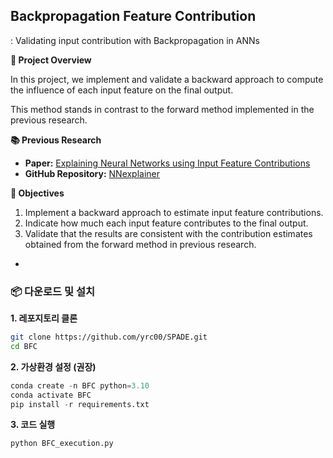 ## Backpropagation Feature Contribution

: Validating input contribution with Backpropagation in ANNs 

**📌 Project Overview**

In this project, we implement and validate a backward approach to compute the influence of each input feature on the final output. 

This method stands in contrast to the forward method implemented in the previous research.

**📚 Previous Research**

- **Paper:** [Explaining Neural Networks using Input Feature Contributions](https://peerj.com/articles/cs-2802/)  
- **GitHub Repository:** [NNexplainer](https://github.com/dkumango/NNexplainer.git)

**🎯 Objectives**
1. Implement a backward approach to estimate input feature contributions.
2. Indicate how much each input feature contributes to the final output.
3. Validate that the results are consistent with the contribution estimates obtained from the forward method in previous research.

-
### 📦 다운로드 및 설치

**1. 레포지토리 클론**
```bash
git clone https://github.com/yrc00/SPADE.git
cd BFC
```

**2. 가상환경 설정 (권장)**
```python
conda create -n BFC python=3.10
conda activate BFC
pip install -r requirements.txt
```

**3. 코드 실행**
```python
python BFC_execution.py
```

